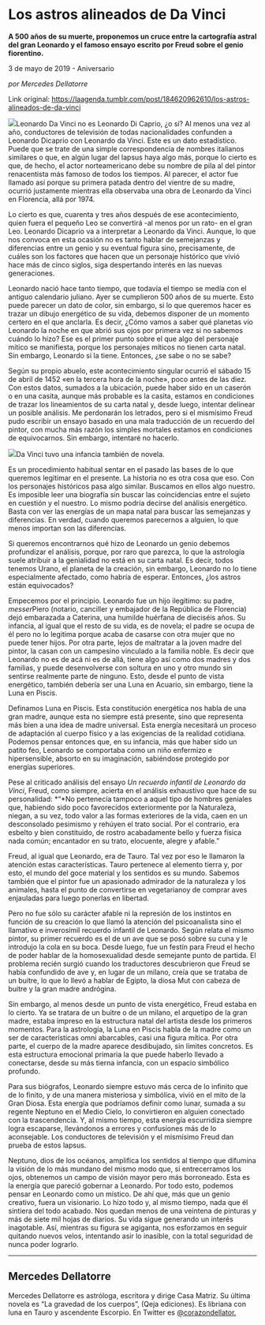 # Los astros alineados de Da Vinci

**A 500 años de su muerte, proponemos un cruce entre la cartografía astral del gran Leonardo y el famoso ensayo escrito por Freud sobre el genio fiorentino.**

3 de mayo de 2019 - Aniversario

_por Mercedes Dellatorre_

Link original: https://laagenda.tumblr.com/post/184620962610/los-astros-alineados-de-da-vinci

![](https://64.media.tumblr.com/30b20e909c98622eb42c4f3c1c3c8653/cd46067251402b7e-55/s500x750/1d834ffefeceec16eb28905c4f8a176ceeb0f0d7.jpg)Leonardo Da Vinci no es Leonardo Di Caprio, ¿o sí? Al menos una vez al año, conductores de televisión de todas nacionalidades confunden a Leonardo Dicaprio con Leonardo da Vinci. Este es un dato estadístico. Puede que se trate de una simple correspondencia de nombres italianos similares o que, en algún lugar del lapsus haya algo más, porque lo cierto es que, de hecho, el actor norteamericano debe su nombre de pila al del pintor renacentista más famoso de todos los tiempos. Al parecer, el actor fue llamado así porque su primera patada dentro del vientre de su madre, ocurrió justamente mientras ella observaba una obra de Leonardo da Vinci en Florencia, allá por 1974.

Lo cierto es que, cuarenta y tres años después de ese acontecimiento, quien fuera el pequeño Leo se convertirá -al menos por un rato- en el gran Leo.  Leonardo Dicaprio va a interpretar a Leonardo da Vinci. Aunque, lo que nos convoca en esta ocasión no es tanto hablar de semejanzas y diferencias entre un genio y su eventual figura sino, precisamente, de cuáles son los factores que hacen que un personaje histórico que vivió hace más de cinco siglos, siga despertando interés en las nuevas generaciones.  

Leonardo nació hace tanto tiempo, que todavía el tiempo se medía con el antiguo calendario juliano. Ayer se cumplieron 500 años de su muerte. Esto puede parecer un dato de color, sin embargo, si lo que queremos hacer es trazar un dibujo energético de su vida, debemos disponer de un momento certero en el que anclarla. Es decir, ¿Cómo vamos a saber qué planetas vio Leonardo la noche en que abrió sus ojos por  primera vez si no sabemos cuándo lo hizo? Ese es el primer punto sobre el que algo del personaje mítico se manifiesta, porque los personajes míticos no tienen carta natal. Sin embargo, Leonardo si la tiene. Entonces, ¿se sabe o no se sabe? 

Según su propio abuelo, este acontecimiento singular ocurrió el sábado 15 de abril de 1452 «en la tercera hora de la noche», poco antes de las diez.​ Con estos datos, sumados a la ubicación, puede haber sido en un caserón o en una casita, aunque más probable es la casita, estamos en condiciones de trazar los lineamientos de su carta natal y, desde luego, intentar delinear un posible análisis. Me perdonarán los letrados, pero si el mismísimo Freud pudo escribir un ensayo basado en una mala traducción de un recuerdo del pintor, con mucha más razón los simples mortales estamos en condiciones de equivocarnos. Sin embargo, intentaré no hacerlo. 

![](https://64.media.tumblr.com/f02b607cc083c8519b77096a346b1bc7/cd46067251402b7e-18/s500x750/a0b66bca1257cf818d7b7467a871503bf03484da.jpg)Da Vinci tuvo una infancia también de novela.


Es un procedimiento habitual sentar en el pasado las bases de lo que queremos legitimar en el presente. La historia no es otra cosa que eso. Con los personajes históricos pasa algo similar. Buscamos en ellos algo nuestro. Es imposible leer una biografía sin buscar las coincidencias entre el sujeto en cuestión y el nuestro. Lo mismo podría decirse del análisis energético. Basta con ver las energías de un mapa natal para buscar las semejanzas y diferencias. En verdad, cuando queremos parecernos a alguien, lo que menos importan son las diferencias. 

Si queremos encontrarnos qué hizo de Leonardo un genio debemos profundizar el análisis, porque, por raro que parezca, lo que la astrología suele atribuir a la genialidad no está en su carta natal. Es decir, todos tenemos Urano, el planeta de la creación, sin embargo, Leonardo no lo tiene especialmente afectado, como habría de esperar. Entonces, ¿los astros están equivocados? 

Empecemos por el principio. Leonardo fue un hijo ilegítimo: su padre, *messer*Piero (notario, canciller y embajador de la República de Florencia) dejó embarazada a Caterina, una humilde huérfana de dieciséis años. Su infancia, al igual que el resto de su vida, es de novela; el padre se ocupa de él pero no lo legitima porque acaba de casarse con otra mujer que no puede tener hijos. Por otra parte, lejos de maltratar a la joven madre del pintor, la casan con un campesino vinculado a la familia noble. Es decir que Leonardo no es de acá ni es de allá, tiene algo así como dos madres y dos familias, y puede desenvolverse con soltura en uno y otro mundo sin sentirse realmente parte de ninguno. Esto, desde el punto de vista energético, también debería ser una Luna en Acuario, sin embargo, tiene la Luna en Piscis.

Definamos Luna en Piscis. Esta constitución energética nos habla de una gran madre, aunque esta no siempre está presente, sino que representa más bien a una idea de madre universal.  Esta energía necesitará un proceso de adaptación al cuerpo físico y a las exigencias de la realidad cotidiana. Podemos pensar entonces que, en su infancia, más que haber sido un patito feo, Leonardo se comportaba como un niño enfermizo e hipersensible, absorto en su imaginación, sabiéndose protegido por energías superiores. 

Pese al criticado análisis del ensayo *Un recuerdo infantil de Leonardo da Vinci*, Freud, como siempre, acierta en el análisis exhaustivo que hace de su personalidad: *“*No pertenecía tampoco a aquel tipo de hombres geniales que, habiendo sido poco favorecidos exteriormente por la Naturaleza, niegan, a su vez, todo valor a las formas exteriores de la vida, caen en un desconsolado pesimismo y rehúyen el trato social. Por el contrario, era esbelto y bien constituido, de rostro acabadamente bello y fuerza física nada común; encantador en su trato, elocuente, alegre y afable.”

Freud, al igual que Leonardo, era de Tauro. Tal vez por eso le llamaron la atención estas características. Tauro pertenece al elemento tierra y, por esto, el mundo del goce material y los sentidos es su mundo. Sabemos también que el pintor fue un apasionado admirador de la naturaleza y los animales, hasta el punto de convertirse en vegetariano​ y de comprar aves enjauladas para luego ponerlas en libertad.​ 

Pero no fue sólo su carácter afable ni la represión de los instintos en función de su creación lo que llamó la atención del psicoanalista sino el llamativo e inverosímil recuerdo infantil de Leonardo. Según relata el mismo pintor, su primer recuerdo es el de un ave que se posó sobre su cuna y le introdujo la cola en su boca. Desde luego, fue un festín para Freud el hecho de poder hablar de la homosexualidad desde semejante punto de partida. El problema recién surgió cuando los traductores descubrieron que Freud se había confundido de ave y, en lugar de un milano, creía que se trataba de un buitre, lo que lo llevó a hablar de Egipto, la diosa Mut con cabeza de buitre y la gran madre andrógina. 

Sin embargo, al menos desde un punto de vista energético, Freud estaba en lo cierto. Ya se tratara de un buitre o de un milano, el arquetipo de la gran madre, estaba impreso en la estructura natal del artista desde los primeros momentos. Para la astrología, la Luna en Piscis habla de la madre como un ser de características omni abarcables, casi una figura mítica. Por otra parte, el cuerpo de la madre aparece desdibujado, sin límites concretos. Es esta estructura emocional primaria la que puede haberlo llevado a conectarse, desde su más tierna infancia, con un espacio simbólico profundo.

 Para sus biógrafos, Leonardo siempre estuvo más cerca de lo infinito que de lo finito, y de una manera misteriosa y simbólica, vivió en el mito de la Gran Diosa. Esta energía que podríamos definir como lunar, sumada a su regente Neptuno en el Medio Cielo, lo convirtieron en alguien conectado con la trascendencia. Y, al mismo tiempo, esta energía escurridiza siempre logra escaparse, llevándonos a errores y confusiones más de lo aconsejable. Los conductores de televisión y el mismísimo Freud dan prueba de estos lapsus.

Neptuno, dios de los océanos, amplifica los sentidos al tiempo que difumina la visión de lo más mundano del mismo modo que, si entrecerramos los ojos, obtenemos un campo de visión mayor pero más borroneado. Esta es la energía que pareció gobernar a Leonardo. Por todo esto, podemos pensar en Leonardo como un místico. De ahí que, más que un genio creativo, fuera un visionario. Lo hizo todo y, al mismo tiempo, nada que él sintiera del todo acabado. Nos quedan menos de una veintena de pinturas y más de siete mil hojas de diarios. Su vida sigue generando un interés inagotable. Así, mientras su figura se agiganta, nos esforzamos en seguir quitando nuevos velos, intentando asir lo inasible, con la total seguridad de nunca poder lograrlo.



---

Mercedes Dellatorre
-------------------

Mercedes Dellatorre es astróloga, escritora y dirige Casa Matriz. Su última novela es “La gravedad de los cuerpos”, (Qeja ediciones). Es libriana con luna en Tauro y ascendente Escorpio. En Twitter es [@corazondellator.](https://twitter.com/corazondellator) 

